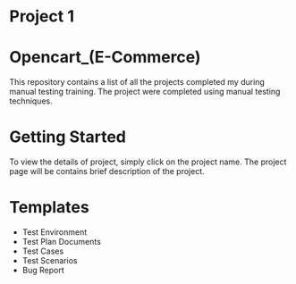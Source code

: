 # Project 1
# Opencart_(E-Commerce)
This repository contains a list of all the projects completed my during manual testing training. The project were completed using manual testing techniques.

# Getting Started
To view the details of project, simply click on the project name. The project page will be contains brief description of the project.

# Templates 
* Test Environment
* Test Plan Documents 
* Test Cases
* Test Scenarios
* Bug Report 

